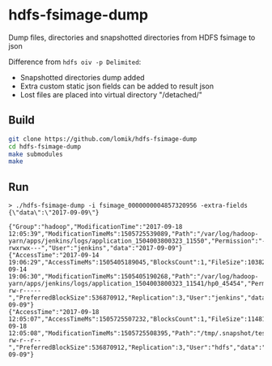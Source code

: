 # hdfs-fsimage-dump
Dump files, directories and snapshotted directories from HDFS fsimage to json

Difference from `hdfs oiv -p Delimited`:
* Snapshotted directories dump added
* Extra custom static json fields can be added to result json 
* Lost files are placed into virtual directory "/detached/"

## Build
```sh
git clone https://github.com/lomik/hdfs-fsimage-dump
cd hdfs-fsimage-dump
make submodules
make
```

## Run
```
> ./hdfs-fsimage-dump -i fsimage_0000000004857320956 -extra-fields {\"data\":\"2017-09-09\"}

{"Group":"hadoop","ModificationTime":"2017-09-18 12:05:39","ModificationTimeMs":1505725539089,"Path":"/var/log/hadoop-yarn/apps/jenkins/logs/application_1504003800323_11550","Permission":"-rwxrwx---","User":"jenkins","data":"2017-09-09"}
{"AccessTime":"2017-09-14 19:06:29","AccessTimeMs":1505405189045,"BlocksCount":1,"FileSize":10382,"Group":"hadoop","ModificationTime":"2017-09-14 19:06:30","ModificationTimeMs":1505405190268,"Path":"/var/log/hadoop-yarn/apps/jenkins/logs/application_1504003800323_11541/hp0_45454","Permission":"-rw-r-----","PreferredBlockSize":536870912,"Replication":3,"User":"jenkins","data":"2017-09-09"}
{"AccessTime":"2017-09-18 12:05:07","AccessTimeMs":1505725507232,"BlocksCount":1,"FileSize":114819072,"Group":"hadoop","ModificationTime":"2017-09-18 12:05:08","ModificationTimeMs":1505725508395,"Path":"/tmp/.snapshot/testsnap_201070918/del_snap/snap_20170918.bin","Permission":"-rw-r--r--","PreferredBlockSize":536870912,"Replication":3,"User":"hdfs","data":"2017-09-09"}
```

